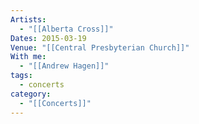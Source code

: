 ```yaml
---
Artists:
  - "[[Alberta Cross]]"
Dates: 2015-03-19
Venue: "[[Central Presbyterian Church]]"
With me:
  - "[[Andrew Hagen]]"
tags:
  - concerts
category:
  - "[[Concerts]]"
---
```


